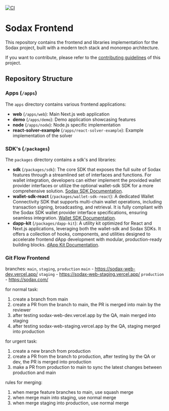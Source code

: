 [![CI](https://github.com/icon-project/sodax-frontend/actions/workflows/ci.yml/badge.svg)](https://github.com/icon-project/sodax-frontend/actions/workflows/ci.yml)

# Sodax Frontend

This repository contains the frontend and libraries implementation for the Sodax project, built with a modern tech stack and monorepo architecture.

If you want to contribute, please refer to the [contributing guidelines](./CONTRIBUTING.md) of this project.

## Repository Structure

### Apps (`/apps`)

The `apps` directory contains various frontend applications:

- **web** (`/apps/web`): Main Next.js web application
- **demo** (`/apps/demo`): Demo application showcasing features
- **node** (`/apps/node`): Node.js specific implementation
- **react-solver-example** (`/apps/react-solver-example`): Example implementation of the solver

### SDK's (`/packages`)

The `packages` directory contains a sdk's and libraries:

- **sdk** (`/packages/sdk`): The core SDK that exposes the full suite of Sodax features through a streamlined set of interfaces and functions. For wallet integration, developers can either implement the provided wallet provider interfaces or utilize the optional wallet-sdk SDK for a more comprehensive solution. [Sodax SDK Documentation](./packages/sdk/README.md).
- **wallet-sdk-react** (`/packages/wallet-sdk-react`): A dedicated Wallet Connectivity SDK that supports multi-chain wallet operations, including transaction signing, broadcasting, and retrieval. It is fully compliant with the Sodax SDK wallet provider interface specifications, ensuring seamless integration. [Wallet SDK Documentation](./packages/wallet-sdk-react/README.md).
- **dapp-kit** (`/packages/dapp-kit`): A utility kit optimized for React and Next.js applications, leveraging both the wallet-sdk and Sodax SDKs. It offers a collection of hooks, components, and utilities designed to accelerate frontend dApp development with modular, production-ready building blocks. [dApp Kit Documentation](./packages/dapp-kit/README.md).

### Git Flow Frontend
branches: `main`, `staging`, `production`
`main` - https://sodax-web-dev.vercel.app/
`staging` - https://sodax-web-staging.vercel.app/
`production` - https://sodax.com/

for normal task:
1. create a branch from main
2. create a PR from the branch to main, the PR is merged into main by the reviewer
3. after testing sodax-web-dev.vercel.app by the QA, main merged into staging
4. after testing sodax-web-staging.vercel.app by the QA, staging merged into production

for urgent task:
1. create a new branch from production
2. create a PR from the branch to production, after testing by the QA or dev, the PR is merged into production
3. make a PR from production to main to sync the latest changes between production and main

rules for merging:
1. when merge feature branches to main, use squash merge
2. when merge main into staging, use normal merge
3. when merge staging into production, use normal merge 
